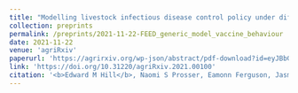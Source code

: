 ```yaml
---
title: "Modelling livestock infectious disease control policy under differing social perspectives on vaccination behaviour"
collection: preprints
permalink: /preprints/2021-11-22-FEED_generic_model_vaccine_behaviour
date: 2021-11-22
venue: 'agriRxiv'
paperurl: 'https://agrirxiv.org/wp-json/abstract/pdf-download?id=eyJBbGciOiJIUzI1NiIsIlR5cCI6IkpXVCJ9.eyJVc2VyIjoie1wiUGFuXCI6MjAyMTA0NzkxODUsXCJVc2VyXCI6e1wiU3Vic2NyaXB0aW9uQ29kZXNcIjpbXCJBWFwiXSxcIkF1dGhlbnRpY2F0aW9uVmFsdWVcIjpcImFwaS5jYWJpLm9yZ1wiLFwiVmFsaWRpdHlSZW1haW5pbmdcIjpcIjAwOjAwOjAwXCIsXCJJcEFkZHJlc3NcIjpcIjE3Mi4yNS4xODQuMjE4XCIsXCJPcGVuQWNjZXNzXCI6dHJ1ZSxcIk5vbkV4cGlyaW5nUGRmQ29kZXNcIjpbXCJBWFwiXSxcIlByaW9yaXRpc2VGdWxsVGV4dE92ZXJVcmxzXCI6ZmFsc2V9fSIsIkV4cGlyZXMiOiI5OTk5LTEyLTMxVDIzOjU5OjU5Ljk5OTk5OTkifQ%3d%3d.L7nmSWx6F%2bJc6gIF97o96BnQAAcWp4KVt06GOKQnzuM%3d'
link: 'https://doi.org/10.31220/agriRxiv.2021.00100'
citation: '<b>Edward M Hill</b>, Naomi S Prosser, Eamonn Ferguson, Jasmeet Kaler,  Martin J Green, Matt J Keeling, Michael J Tildesley. (2021). &quot;Modelling livestock infectious disease control policy under differing social perspectives on vaccination behaviour.&quot; <i>agriRxiv</i>. doi:10.31220/agriRxiv.2021.00100.'
---
```

